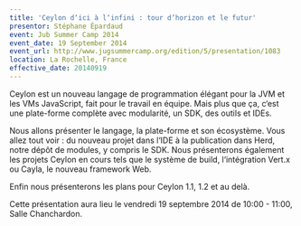 ```yaml
---
title: 'Ceylon d‘ici à l‘infini : tour d‘horizon et le futur'
presentor: Stéphane Épardaud
event: Jub Summer Camp 2014
event_date: 19 September 2014
event_url: http://www.jugsummercamp.org/edition/5/presentation/1083
location: La Rochelle, France
effective_date: 20140919
---
```

Ceylon est un nouveau langage de programmation élégant pour la JVM et les VMs JavaScript, 
fait pour le travail en équipe. Mais plus que ça, c‘est une plate-forme complète avec modularité, un SDK, des outils et IDEs.

Nous allons présenter le langage, la plate-forme et son écosystème. Vous allez tout voir : du nouveau projet 
dans l‘IDE à la publication dans Herd, notre dépôt de modules, y compris le SDK. Nous présenterons également 
les projets Ceylon en cours tels que le système de build, l‘intégration Vert.x ou Cayla, le nouveau framework Web.

Enfin nous présenterons les plans pour Ceylon 1.1, 1.2 et au delà.

Cette présentation aura lieu le vendredi 19 septembre 2014 de 10:00 - 11:00, Salle Chanchardon.